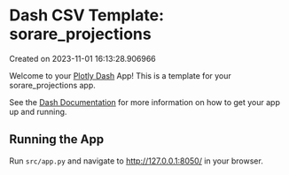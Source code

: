 # Dash CSV Template: sorare_projections

Created on 2023-11-01 16:13:28.906966

Welcome to your [Plotly Dash](https://plotly.com/dash/) App! This is a template for your sorare_projections app.

See the [Dash Documentation](https://dash.plotly.com/introduction) for more information on how to get your app up and running.

## Running the App

Run `src/app.py` and navigate to http://127.0.0.1:8050/ in your browser.